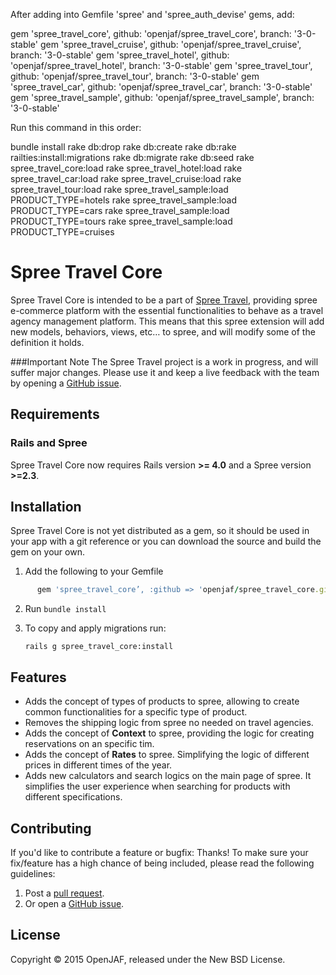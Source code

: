 After adding into Gemfile 'spree' and 'spree_auth_devise' gems, add:


gem 'spree_travel_core', github: 'openjaf/spree_travel_core', branch: '3-0-stable'
gem 'spree_travel_cruise', github: 'openjaf/spree_travel_cruise', branch: '3-0-stable'
gem 'spree_travel_hotel', github: 'openjaf/spree_travel_hotel', branch: '3-0-stable'
gem 'spree_travel_tour', github: 'openjaf/spree_travel_tour', branch: '3-0-stable'
gem 'spree_travel_car', github: 'openjaf/spree_travel_car', branch: '3-0-stable'
gem 'spree_travel_sample', github: 'openjaf/spree_travel_sample', branch: '3-0-stable'

Run this command in this order:

bundle install
rake db:drop
rake db:create
rake db:rake railties:install:migrations
rake db:migrate
rake db:seed
rake spree_travel_core:load
rake spree_travel_hotel:load
rake spree_travel_car:load
rake spree_travel_cruise:load
rake spree_travel_tour:load
rake spree_travel_sample:load PRODUCT_TYPE=hotels
rake spree_travel_sample:load PRODUCT_TYPE=cars
rake spree_travel_sample:load PRODUCT_TYPE=tours
rake spree_travel_sample:load PRODUCT_TYPE=cruises


Spree Travel Core
=========
Spree Travel Core is intended to be a part of [Spree Travel](https://github.com/openjaf/spree_travel/), providing spree e-commerce platform with the essential functionalities to behave as a travel agency management platform. This means that this spree extension will add new models, behaviors, views, etc… to spree, and will modify some of the definition it holds.

###Important Note
The Spree Travel project is a work in progress, and will suffer major changes. Please use it and keep a live feedback with the team by opening a [GitHub issue](https://github.com/openjaf/spree_travel_core/issues/new).

Requirements
------------
### Rails and Spree
Spree Travel Core now requires Rails version **>= 4.0** and a Spree version **>=2.3**.

Installation
------------

Spree Travel Core is not yet distributed as a gem, so it should be used in your app with a git reference or you can download the source and build the gem on your own.

1. Add the following to your Gemfile

  ```ruby
		gem 'spree_travel_core’, :github => 'openjaf/spree_travel_core.git', :branch => '3-0-stable'
  ```

2. Run `bundle install`

3. To copy and apply migrations run:

	```
	rails g spree_travel_core:install
	```

Features
------------

- Adds the concept of types of products to spree, allowing to create common functionalities for a specific type of product.
- Removes the shipping logic from spree no needed on travel agencies.
- Adds the concept of **Context** to spree, providing the logic for creating reservations on an specific tim.
- Adds the concept of **Rates** to spree. Simplifying the logic of different prices in different times of the year.
- Adds new calculators and search logics on the main page of spree. It simplifies the user experience when searching for products with different specifications.


Contributing
------------

If you'd like to contribute a feature or bugfix: Thanks! To make sure your
fix/feature has a high chance of being included, please read the following
guidelines:

1. Post a [pull request](https://github.com/openjaf/spree_travel_core/compare/).
2. Or open a [GitHub issue](https://github.com/openjaf/spree_travel_core/issues/new).

License
-------
Copyright © 2015 OpenJAF, released under the New BSD License.
